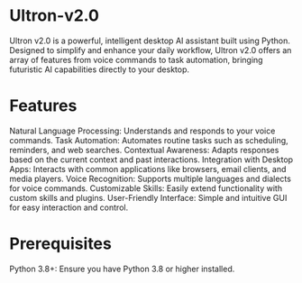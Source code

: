 # Ultron-v2.0
Ultron v2.0 is a powerful, intelligent desktop AI assistant built using Python. Designed to simplify and enhance your daily workflow, Ultron v2.0 offers an array of features from voice commands to task automation, bringing futuristic AI capabilities directly to your desktop.


# Features
Natural Language Processing: Understands and responds to your voice commands.
Task Automation: Automates routine tasks such as scheduling, reminders, and web searches.
Contextual Awareness: Adapts responses based on the current context and past interactions.
Integration with Desktop Apps: Interacts with common applications like browsers, email clients, and media players.
Voice Recognition: Supports multiple languages and dialects for voice commands.
Customizable Skills: Easily extend functionality with custom skills and plugins.
User-Friendly Interface: Simple and intuitive GUI for easy interaction and control.

# Prerequisites
Python 3.8+: Ensure you have Python 3.8 or higher installed.
